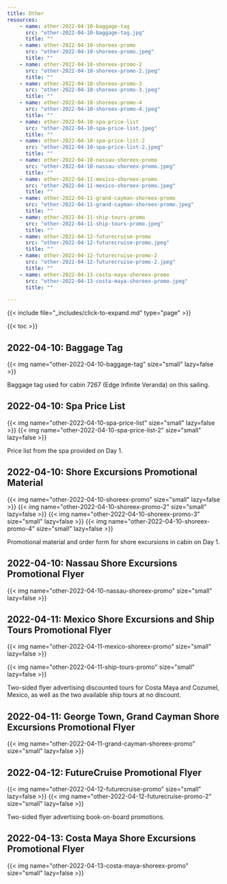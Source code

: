 ```yaml
---
title: Other
resources:
    - name: other-2022-04-10-baggage-tag
      src: "other-2022-04-10-baggage-tag.jpg"
      title: ""
    - name: other-2022-04-10-shoreex-promo
      src: "other-2022-04-10-shoreex-promo.jpeg"
      title: ""      
    - name: other-2022-04-10-shoreex-promo-2
      src: "other-2022-04-10-shoreex-promo-2.jpeg"
      title: ""
    - name: other-2022-04-10-shoreex-promo-3
      src: "other-2022-04-10-shoreex-promo-3.jpeg"
      title: ""    
    - name: other-2022-04-10-shoreex-promo-4
      src: "other-2022-04-10-shoreex-promo-4.jpeg"
      title: ""      
    - name: other-2022-04-10-spa-price-list
      src: "other-2022-04-10-spa-price-list.jpeg"
      title: ""                
    - name: other-2022-04-10-spa-price-list-2
      src: "other-2022-04-10-spa-price-list-2.jpeg"
      title: ""   
    - name: other-2022-04-10-nassau-shoreex-promo
      src: "other-2022-04-10-nassau-shoreex-promo.jpeg"
      title: ""                    
    - name: other-2022-04-11-mexico-shoreex-promo
      src: "other-2022-04-11-mexico-shoreex-promo.jpeg"
      title: ""      
    - name: other-2022-04-11-grand-cayman-shoreex-promo
      src: "other-2022-04-11-grand-cayman-shoreex-promo.jpeg"
      title: ""           
    - name: other-2022-04-11-ship-tours-promo
      src: "other-2022-04-11-ship-tours-promo.jpeg"
      title: ""         
    - name: other-2022-04-12-futurecruise-promo
      src: "other-2022-04-12-futurecruise-promo.jpeg"
      title: ""               
    - name: other-2022-04-12-futurecruise-promo-2
      src: "other-2022-04-12-futurecruise-promo-2.jpeg"
      title: ""            
    - name: other-2022-04-13-costa-maya-shoreex-promo
      src: "other-2022-04-13-costa-maya-shoreex-promo.jpeg"
      title: ""            

---
```


{{< include file="_includes/click-to-expand.md" type="page" >}}

{{< toc >}}

## 2022-04-10: Baggage Tag

{{< img name="other-2022-04-10-baggage-tag" size="small" lazy=false >}}

Baggage tag used for cabin 7267 (Edge Infinite Veranda) on this sailing.

## 2022-04-10: Spa Price List

{{< img name="other-2022-04-10-spa-price-list" size="small" lazy=false >}}
{{< img name="other-2022-04-10-spa-price-list-2" size="small" lazy=false >}}

Price list from the spa provided on Day 1.

## 2022-04-10: Shore Excursions Promotional Material

{{< img name="other-2022-04-10-shoreex-promo" size="small" lazy=false >}}
{{< img name="other-2022-04-10-shoreex-promo-2" size="small" lazy=false >}}
{{< img name="other-2022-04-10-shoreex-promo-3" size="small" lazy=false >}}
{{< img name="other-2022-04-10-shoreex-promo-4" size="small" lazy=false >}}

Promotional material and order form for shore excursions in cabin on Day 1.

## 2022-04-10: Nassau Shore Excursions Promotional Flyer

{{< img name="other-2022-04-10-nassau-shoreex-promo" size="small" lazy=false >}}

## 2022-04-11: Mexico Shore Excursions and Ship Tours Promotional Flyer

{{< img name="other-2022-04-11-mexico-shoreex-promo" size="small" lazy=false >}}

{{< img name="other-2022-04-11-ship-tours-promo" size="small" lazy=false >}}

Two-sided flyer advertising discounted tours for Costa Maya and Cozumel, Mexico, as well as the two available ship tours at no discount.

## 2022-04-11: George Town, Grand Cayman Shore Excursions Promotional Flyer

{{< img name="other-2022-04-11-grand-cayman-shoreex-promo" size="small" lazy=false >}}

## 2022-04-12: FutureCruise Promotional Flyer

{{< img name="other-2022-04-12-futurecruise-promo" size="small" lazy=false >}}
{{< img name="other-2022-04-12-futurecruise-promo-2" size="small" lazy=false >}}

Two-sided flyer advertising book-on-board promotions.

## 2022-04-13: Costa Maya Shore Excursions Promotional Flyer

{{< img name="other-2022-04-13-costa-maya-shoreex-promo" size="small" lazy=false >}}
